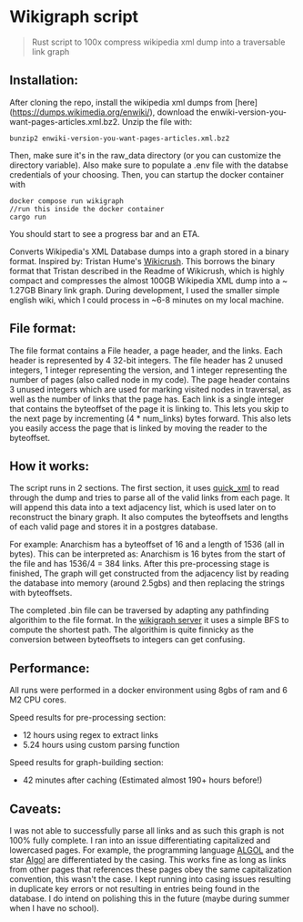 # Wikigraph script
> Rust script to 100x compress wikipedia xml dump into a traversable link graph
## Installation:
After cloning the repo, install the wikipedia xml dumps from [here] (https://dumps.wikimedia.org/enwiki/), download the enwiki-version-you-want-pages-articles.xml.bz2. Unzip the file with:
```
bunzip2 enwiki-version-you-want-pages-articles.xml.bz2
```
Then, make sure it's in the raw_data directory (or you can customize the directory variable). Also make sure to populate a .env file with the databse credentials of your choosing. Then, you can startup the docker container with
```
docker compose run wikigraph
//run this inside the docker container
cargo run
```
You should start to see a progress bar and an ETA.

Converts Wikipedia's XML Database dumps into a graph stored in a binary format. Inspired by: Tristan Hume's [Wikicrush](https://github.com/trishume/wikicrush). This borrows the binary format that Tristan described in the Readme of Wikicrush, which is highly compact and compresses the almost 100GB Wikipedia XML dump into a ~ 1.27GB Binary link graph. During development, I used the smaller simple english wiki, which I could process in ~6-8 minutes on my local machine.
## File format:
The file format contains a File header, a page header, and the links. Each header is represented by 4 32-bit integers. The file header has 2 unused integers, 1 integer representing the version, and 1 integer representing the number of pages (also called node in my code). The page header contains 3 unused integers which are used for marking visited nodes in traversal, as well as the number of links that the page has. Each link is a single integer that contains the byteoffset of the page it is linking to. This lets you skip to the next page by incrementing (4 * num_links) bytes forward. This also lets you easily access the page that is linked by moving the reader to the byteoffset. 
## How it works:
The script runs in 2 sections. The first section, it uses [quick_xml](https://docs.rs/quick-xml/latest/quick_xml/) to read through the dump and tries to parse all of the valid links from each page. It will append this data into a text adjacency list, which is used later on to reconstruct the binary graph. It also computes the byteoffsets and lengths of each valid page and stores it in a postgres database. 

For example: Anarchism has a byteoffset of 16 and a length of 1536 (all in bytes). This can be interpreted as: Anarchism is 16 bytes from the start of the file and has 1536/4 = 384 links. After this pre-processing stage is finished, The graph will get constructed from the adjacency list by reading the database into memory (around 2.5gbs) and then replacing the strings with byteoffsets. 

The completed .bin file can be traversed by adapting any pathfinding algorithim to the file format. In the [wikigraph server](wikigraph_server) it uses a simple BFS to compute the shortest path. The algorithim is quite finnicky as the conversion between byteoffsets to integers can get confusing.

## Performance:
All runs were performed in a docker environment using 8gbs of ram and 6 M2 CPU cores. 

Speed results for pre-processing section:
- 12 hours using regex to extract links
- 5.24 hours using custom parsing function
  
Speed results for graph-building section:
- 42 minutes after caching (Estimated almost 190+ hours before!)


## Caveats:
I was not able to successfully parse all links and as such this graph is not 100% fully complete. I ran into an issue differentiating capitalized and lowercased pages. For example, the programming language [ALGOL](https://en.wikipedia.org/wiki/ALGOL) and the star [Algol](https://en.wikipedia.org/wiki/Algol) are differentiated by the casing. This works fine as long as links from other pages that references these pages obey the same capitalization convention, this wasn't the case. I kept running into casing issues resulting in duplicate key errors or not resulting in entries being found in the database. I do intend on polishing this in the future (maybe during summer when I have no school). 




